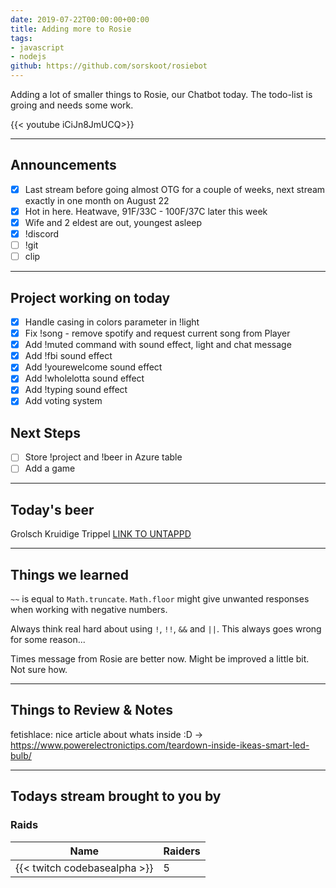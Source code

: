 ```yaml
---
date: 2019-07-22T00:00:00+00:00
title: Adding more to Rosie
tags:
- javascript
- nodejs
github: https://github.com/sorskoot/rosiebot
---
```


Adding a lot of smaller things to Rosie, our Chatbot today. The todo-list is groing and needs some work.

{{< youtube iCiJn8JmUCQ>}}

<!--more-->

<!-- ## Segments

| Timestamp | Topic             |
| ---       | ---               | -->
---

## Announcements

- [X] Last stream before going almost OTG for a couple of weeks, next stream exactly in one month on August 22
- [X] Hot in here. Heatwave, 91F/33C - 100F/37C later this week
- [X] Wife and 2 eldest are out, youngest asleep 
- [X] !discord
- [ ] !git
- [ ] clip

---

## Project working on today

- [X] Handle casing in colors parameter in !light
- [X] Fix !song - remove spotify and request current song from Player
- [X] Add !muted command with sound effect, light and chat message
- [X] Add !fbi sound effect
- [X] Add !yourewelcome sound effect
- [X] Add !wholelotta sound effect
- [X] Add !typing sound effect
- [X] Add voting system

## Next Steps

- [ ] Store !project and !beer in Azure table
- [ ] Add a game

---

## Today's beer

Grolsch Kruidige Trippel
[LINK TO UNTAPPD](https://untappd.com/b/koninklijke-grolsch-kruidige-tripel/2823801)

---

## Things we learned

`~~` is equal to `Math.truncate`. `Math.floor` might give unwanted responses when working with negative numbers.

Always think real hard about using `!`, `!!`, `&&` and `||`. This always goes wrong for some reason...

Times message from Rosie are better now. Might be improved a little bit. Not sure how.

---

## Things to Review & Notes

fetishlace: nice article about whats inside :D -> https://www.powerelectronictips.com/teardown-inside-ikeas-smart-led-bulb/

---

## Todays stream brought to you by

### Raids

| Name | Raiders |
| --- | --- |
| {{< twitch codebasealpha >}} | 5 |
